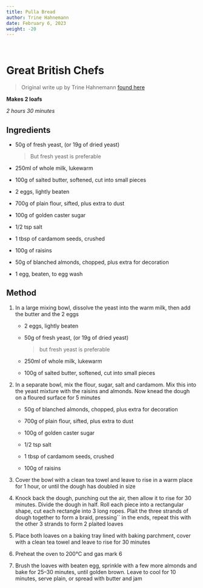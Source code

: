 ```yaml
---
title: Pulla Bread
author: Trine Hahnemann
date: February 6, 2023
weight: -20
---
```


<br />

# Great British Chefs

> Original write up by Trine Hahnemann [found here](https://www.greatbritishchefs.com/recipes/pulla-bread-recipe)


**Makes 2 loafs**

*2 hours 30 minutes*


## Ingredients

- 50g of fresh yeast, (or 19g of dried yeast)

    > But fresh yeast is preferable

- 250ml of whole milk, lukewarm

- 100g of salted butter, softened, cut into small pieces

- 2 eggs, lightly beaten

- 700g of plain flour, sifted, plus extra to dust

- 100g of golden caster sugar

- 1/2 tsp salt

- 1 tbsp of cardamom seeds, crushed

- 100g of raisins

- 50g of blanched almonds, chopped, plus extra for decoration

- 1 egg, beaten, to egg wash


## Method

1. In a large mixing bowl, dissolve the yeast into the warm milk, then add the butter and the 2 eggs

    - 2 eggs, lightly beaten

    - 50g of fresh yeast, (or 19g of dried yeast)
    
        > but fresh yeast is preferable

    - 250ml of whole milk, lukewarm

    - 100g of salted butter, softened, cut into small pieces


2. In a separate bowl, mix the flour, sugar, salt and cardamom. Mix this into the yeast mixture with the raisins and almonds. Now knead the dough on a floured surface for 5 minutes

    - 50g of blanched almonds, chopped, plus extra for decoration

    - 700g of plain flour, sifted, plus extra to dust

    - 100g of golden caster sugar

    - 1/2 tsp salt

    - 1 tbsp of cardamom seeds, crushed

    - 100g of raisins


3. Cover the bowl with a clean tea towel and leave to rise in a warm place for 1 hour, or until the dough has doubled in size


4. Knock back the dough, punching out the air, then allow it to rise for 30 minutes. Divide the dough in half. Roll each piece into a rectangular shape, cut each rectangle into 3 long ropes. Plait the three strands of dough together to form a braid, pressing`` in the ends, repeat this with the other 3 strands to form 2 plaited loaves


5. Place both loaves on a baking tray lined with baking parchment, cover with a clean tea towel and leave to rise for 30 minutes


6. Preheat the oven to 200°C and gas mark 6


7. Brush the loaves with beaten egg, sprinkle with a few more almonds and bake for 25–30 minutes, until golden brown. Leave to cool for 10 minutes, serve plain, or spread with butter and jam